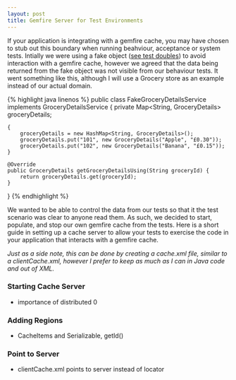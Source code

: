 ```yaml
---
layout: post
title: Gemfire Server for Test Environments
---
```


If your application is integrating with a gemfire cache, you may have chosen to stub out this boundary when running beahviour, acceptance or system tests. Intially we were using a fake object (<a href="http://www.martinfowler.com/bliki/TestDouble.html" target="_blank">see test doubles</a>) to avoid interaction with a gemfire cache, however we agreed that the data being returned from the fake object was not visible from our behaviour tests. It went something like this, although I will use a Grocery store as an example instead of our actual domain.

{% highlight java linenos %}
public class FakeGroceryDetailsService implements GroceryDetailsService {
	private Map<String, GroceryDetails> groceryDetails;

	{
		groceryDetails = new HashMap<String, GroceryDetails>();
		groceryDetails.put("101", new GroceryDetails("Apple", "£0.30"));
		groceryDetails.put("102", new GroceryDetails("Banana", "£0.15"));
	}

	@Override
	public GroceryDetails getGroceryDetailsUsing(String groceryId) {
		return groceryDetails.get(groceryId);
	}
}
{% endhighlight %}

We wanted to be able to control the data from our tests so that it the test scenario was clear to anyone read them. As such, we decided to start, populate, and stop our own gemfire cache from the tests. Here is a short guide in setting up a cache server to allow your tests to exercise the code in your application that interacts with a gemfire cache.

_Just as a side note, this can be done by creating a cache.xml file, similar to a clientCache.xml, however I prefer to keep as much as I can in Java code and out of XML._

### Starting Cache Server
- importance of distributed 0

### Adding Regions
- CacheItems and Serializable, getId()

### Point to Server
- clientCache.xml points to server instead of locator
